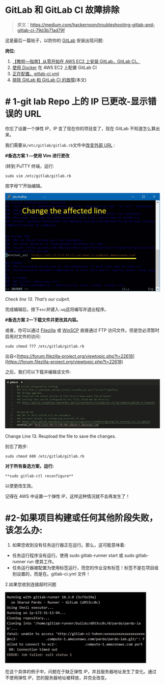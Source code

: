 # GitLab 和 GitLab CI 故障排除

> 原文：<https://medium.com/hackernoon/troubleshooting-gitlab-and-gitlab-ci-79d3b71ad79f>

这是最后一篇帖子，以防你的 [GitLab](https://hackernoon.com/tagged/gitlab) 安装出现问题:

**岗位:**

1.  [【教程—指南】从零开始在 AWS EC2 上安装 GitLab，GitLab CI。](/@josjaviasilis/tutorial-guide-installing-gitlab-gitlab-ci-on-aws-ec2-from-zero-751927e5ae5)
2.  [使用 Docker](/@josjaviasilis/configuring-gitlab-ci-on-aws-ec2-using-docker-7c359d513a46) 在 AWS EC2 上配置 GitLab CI
3.  [正在配置。gitlab-ci.yml](/@josjaviasilis/configuring-gitlab-ci-yml-150a98e9765d)
4.  [排除 GitLab 和 GitLab CI 的故障](/@josjaviasilis/troubleshooting-gitlab-and-gitlab-ci-79d3b71ad79f)(本文)

# # 1-git lab Repo 上的 IP 已更改-显示错误的 URL

你忘了设置一个弹性 IP，IP 变了现在你的项目变了，现在 GitLab 不知道怎么算出来。

我们需要从`/etc/gitlab/gitlab.rb`文件中[改变外部 URL](https://gitlab.com/gitlab-org/omnibus-gitlab/blob/master/doc/settings/configuration.md#configuring-the-external-url-for-gitlab) :

**#备选方案 1 —使用 Vim 进行更改**

(转到 PuTTY 终端，运行:

```
sudo vim /etc/gitlab/gitlab.rb
```

按字母“I”开始编辑。

![](img/fab27eb6ca4678f92b881bbfb86ed1bf.png)

*Check line 13\. That’s our culprit*.

完成编辑后，按下`esc`并键入`:wq`这将编写并退出程序。

**#备选方案 2—下载文件并更改其内容。**

或者，你可以通过 [Filezilla](https://filezilla-project.org/) 或 [WinSCP](https://winscp.net/eng/download.php) 直接通过 FTP 访问文件。但是您必须暂时启用对文件的访问:

```
sudo chmod 777 /etc/gitlab/gitlab.rb
```

出自<[https://forum.filezilla-project.org/viewtopic.php?t=22618](https://forum.filezilla-project.org/viewtopic.php?t=22618)

之后，我们可以下载并编辑该文件:

![](img/8fda3387483e6799eed5623ad158c6ce.png)

Change Line 13\. Reupload the file to save the changes.

别忘了跑步:

```
sudo chmod 600 /etc/gitlab/gitlab.rb
```

**对于所有备选方案，运行:**

```
**sudo gitlab-ctl reconfigure**
```

以使更改生效。

记得在 AWS 中设置一个弹性 IP，这样这种情况就不会再发生了！

# #2-如果项目构建或任何其他阶段失败，该怎么办:

1.  如果您收到没有任务运行器正在运行。那么，这可能意味着:

*   任务运行程序没有运行。使用 sudo gitlab-runner start 或 sudo gitlab-runner run 使其工作。
*   任务运行器被配置为使用标签运行，而您的作业没有标签！标签不是在项目级别设置的，而是在。gitlab-ci.yml 文件！

2.如果您收到连接超时问题

![](img/30d4f1ae9eee9967a88f412f95b97ad2.png)

在这个具体的例子中，问题在于缺乏弹性 IP，并且服务器地址发生了变化。通过不使用弹性 IP，您的服务器地址被释放，并完全改变。